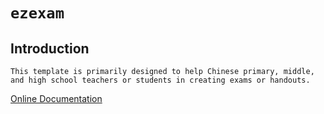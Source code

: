 # `ezexam`
## Introduction
`This template is primarily designed to help Chinese primary, middle, and high school teachers or students in creating exams or handouts.`

[Online Documentation](https://ezexam.pages.dev/)
